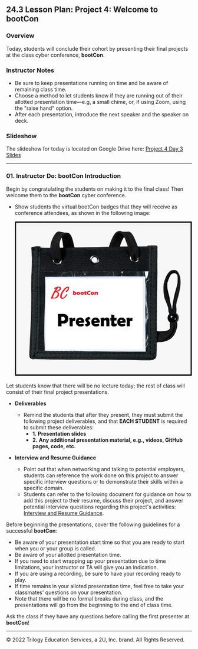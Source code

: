## 24.3 Lesson Plan: Project 4: Welcome to bootCon

### Overview

Today, students will conclude their cohort by presenting their final projects at the class cyber conference, **bootCon**.

### Instructor Notes

- Be sure to keep presentations running on time and be aware of remaining class time.
- Choose a method to let students know if they are running out of their allotted presentation time&mdash;e.g, a small chime, or, if using Zoom, using the "raise hand" option.
- After each presentation, introduce the next speaker and the speaker on deck.

### Slideshow
The slideshow for today is located on Google Drive here: [Project 4 Day 3 Slides](https://docs.google.com/presentation/d/15eSazThxJXC0ohqdbR1zywgPb4B7InKqqpk0qgUTe8c/edit)

---

### 01. Instructor Do: bootCon Introduction

Begin by congratulating the students on making it to the final class! Then welcome them to the **bootCon** cyber conference.
- Show students the virtual bootCon badges that they will receive as conference attendees, as shown in the following image:

    ![An illustration depicts a bootCon bade.](images/boot_con_badge.png)

Let students know that there will be no lecture today; the rest of class will consist of their final project presentations.

- **Deliverables**
  - Remind the students that after they present, they must submit the following project deliverables, and that **EACH STUDENT** is required to submit these deliverables:
    - **1.** **Presentation slides**
    - **2.** **Any additional presentation material, e.g., videos, GitHub pages, code, etc.**

- **Interview and Resume Guidance**
  - Point out that when networking and talking to potential employers, students can reference the work done on this project to answer specific interview questions or to demonstrate their skills within a specific domain.
  - Students can refer to the following document for guidance on how to add this project to their resume, discuss their project, and answer potential interview questions regarding this project's activities: [Interview and Resume Guidance](https://docs.google.com/document/d/1SS-cjIY51IxV4OtF8qcmjihUewd0d-He-oqvr5vy8qc/edit?usp=sharing).

Before beginning the presentations, cover the following guidelines for a successful **bootCon**:
   - Be aware of your presentation start time so that you are ready to start when you or your group is called.
   - Be aware of your allotted presentation time.
   - If you need to start wrapping up your presentation due to time limitations, your instructor or TA will give you an indication.
   - If you are using a recording, be sure to have your recording ready to play.
   - If time remains in your alloted presentation time, feel free to take your classmates' questions on your presentation.
   - Note that there will be no formal breaks during class, and the presentations will go from the beginning to the end of class time.

Ask the class if they have any questions before calling the first presenter at **bootCon**!

---

© 2022 Trilogy Education Services, a 2U, Inc. brand. All Rights Reserved.
